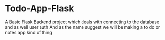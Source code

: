 # Todo-App-Flask

A Basic Flask Backend project which deals with connecting to the database and as well user auth 
And as the name suggest we will be making a to do or notes app kind of thing 
